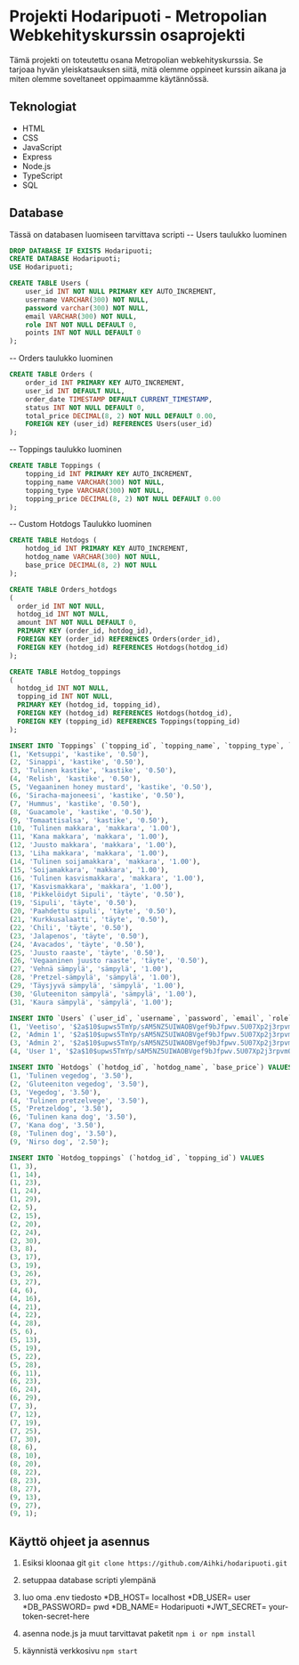 # Projekti Hodaripuoti - Metropolian Webkehityskurssin osaprojekti

Tämä projekti on toteutettu osana Metropolian webkehityskurssia. Se tarjoaa hyvän yleiskatsauksen siitä, mitä olemme oppineet kurssin aikana ja miten olemme soveltaneet oppimaamme käytännössä.

## Teknologiat
- HTML
- CSS
- JavaScript
- Express
- Node.js
- TypeScript
- SQL


## Database

Tässä on databasen luomiseen tarvittava scripti
-- Users taulukko luominen
```sql
DROP DATABASE IF EXISTS Hodaripuoti;
CREATE DATABASE Hodaripuoti;
USE Hodaripuoti;
```
```sql
CREATE TABLE Users (
    user_id INT NOT NULL PRIMARY KEY AUTO_INCREMENT,
    username VARCHAR(300) NOT NULL,
    password varchar(300) NOT NULL,
    email VARCHAR(300) NOT NULL,
    role INT NOT NULL DEFAULT 0,
    points INT NOT NULL DEFAULT 0
);
```

-- Orders taulukko luominen
```sql
CREATE TABLE Orders (
    order_id INT PRIMARY KEY AUTO_INCREMENT,
    user_id INT DEFAULT NULL,
    order_date TIMESTAMP DEFAULT CURRENT_TIMESTAMP,
    status INT NOT NULL DEFAULT 0,
    total_price DECIMAL(8, 2) NOT NULL DEFAULT 0.00,
    FOREIGN KEY (user_id) REFERENCES Users(user_id)
);
```

-- Toppings taulukko luominen
```sql
CREATE TABLE Toppings (
    topping_id INT PRIMARY KEY AUTO_INCREMENT,
    topping_name VARCHAR(300) NOT NULL,
    topping_type VARCHAR(300) NOT NULL,
    topping_price DECIMAL(8, 2) NOT NULL DEFAULT 0.00
);
```
-- Custom Hotdogs Taulukko luominen
```sql
CREATE TABLE Hotdogs (
    hotdog_id INT PRIMARY KEY AUTO_INCREMENT,
    hotdog_name VARCHAR(300) NOT NULL,
    base_price DECIMAL(8, 2) NOT NULL
);
```
```sql
CREATE TABLE Orders_hotdogs
(
  order_id INT NOT NULL,
  hotdog_id INT NOT NULL,
  amount INT NOT NULL DEFAULT 0,
  PRIMARY KEY (order_id, hotdog_id),
  FOREIGN KEY (order_id) REFERENCES Orders(order_id),
  FOREIGN KEY (hotdog_id) REFERENCES Hotdogs(hotdog_id)
);
```
```sql
CREATE TABLE Hotdog_toppings
(
  hotdog_id INT NOT NULL,
  topping_id INT NOT NULL,
  PRIMARY KEY (hotdog_id, topping_id),
  FOREIGN KEY (hotdog_id) REFERENCES Hotdogs(hotdog_id),
  FOREIGN KEY (topping_id) REFERENCES Toppings(topping_id)
);
```
```sql
INSERT INTO `Toppings` (`topping_id`, `topping_name`, `topping_type`, `topping_price`) VALUES
(1, 'Ketsuppi', 'kastike', '0.50'),
(2, 'Sinappi', 'kastike', '0.50'),
(3, 'Tulinen kastike', 'kastike', '0.50'),
(4, 'Relish', 'kastike', '0.50'),
(5, 'Vegaaninen honey mustard', 'kastike', '0.50'),
(6, 'Siracha-majoneesi', 'kastike', '0.50'),
(7, 'Hummus', 'kastike', '0.50'),
(8, 'Guacamole', 'kastike', '0.50'),
(9, 'Tomaattisalsa', 'kastike', '0.50'),
(10, 'Tulinen makkara', 'makkara', '1.00'),
(11, 'Kana makkara', 'makkara', '1.00'),
(12, 'Juusto makkara', 'makkara', '1.00'),
(13, 'Liha makkara', 'makkara', '1.00'),
(14, 'Tulinen soijamakkara', 'makkara', '1.00'),
(15, 'Soijamakkara', 'makkara', '1.00'),
(16, 'Tulinen kasvismakkara', 'makkara', '1.00'),
(17, 'Kasvismakkara', 'makkara', '1.00'),
(18, 'Pikkelöidyt Sipuli', 'täyte', '0.50'),
(19, 'Sipuli', 'täyte', '0.50'),
(20, 'Paahdettu sipuli', 'täyte', '0.50'),
(21, 'Kurkkusalaatti', 'täyte', '0.50'),
(22, 'Chili', 'täyte', '0.50'),
(23, 'Jalapenos', 'täyte', '0.50'),
(24, 'Avacados', 'täyte', '0.50'),
(25, 'Juusto raaste', 'täyte', '0.50'),
(26, 'Vegaaninen juusto raaste', 'täyte', '0.50'),
(27, 'Vehnä sämpylä', 'sämpylä', '1.00'),
(28, 'Pretzel-sämpylä', 'sämpylä', '1.00'),
(29, 'Täysjyvä sämpylä', 'sämpylä', '1.00'),
(30, 'Gluteeniton sämpylä', 'sämpylä', '1.00'),
(31, 'Kaura sämpylä', 'sämpylä', '1.00');
```
```sql
INSERT INTO `Users` (`user_id`, `username`, `password`, `email`, `role`, `points`) VALUES
(1, 'Veetiso', '$2a$10$upws5TmYp/sAM5NZ5UIWAOBVgef9bJfpwv.5U07Xp2j3rpvm0hgvy', 'veetiso@mail.com', 2, 0),
(2, 'Admin 1', '$2a$10$upws5TmYp/sAM5NZ5UIWAOBVgef9bJfpwv.5U07Xp2j3rpvm0hgvy', 'user1@mail.com', 1, 0),
(3, 'Admin 2', '$2a$10$upws5TmYp/sAM5NZ5UIWAOBVgef9bJfpwv.5U07Xp2j3rpvm0hgvy', 'user2@mail.com', 2, 0),
(4, 'User 1', '$2a$10$upws5TmYp/sAM5NZ5UIWAOBVgef9bJfpwv.5U07Xp2j3rpvm0hgvy', 'user0@mail.com', 0, 0);
```
```sql
INSERT INTO `Hotdogs` (`hotdog_id`, `hotdog_name`, `base_price`) VALUES
(1, 'Tulinen vegedog', '3.50'),
(2, 'Gluteeniton vegedog', '3.50'),
(3, 'Vegedog', '3.50'),
(4, 'Tulinen pretzelvege', '3.50'),
(5, 'Pretzeldog', '3.50'),
(6, 'Tulinen kana dog', '3.50'),
(7, 'Kana dog', '3.50'),
(8, 'Tulinen dog', '3.50'),
(9, 'Nirso dog', '2.50');
```
```sql
INSERT INTO `Hotdog_toppings` (`hotdog_id`, `topping_id`) VALUES
(1, 3),
(1, 14),
(1, 23),
(1, 24),
(1, 29),
(2, 5),
(2, 15),
(2, 20),
(2, 24),
(2, 30),
(3, 8),
(3, 17),
(3, 19),
(3, 26),
(3, 27),
(4, 6),
(4, 16),
(4, 21),
(4, 22),
(4, 28),
(5, 6),
(5, 13),
(5, 19),
(5, 22),
(5, 28),
(6, 11),
(6, 23),
(6, 24),
(6, 29),
(7, 3),
(7, 12),
(7, 19),
(7, 25),
(7, 30),
(8, 6),
(8, 10),
(8, 20),
(8, 22),
(8, 23),
(8, 27),
(9, 13),
(9, 27),
(9, 1);
```

## Käyttö ohjeet ja asennus

1. Esiksi kloonaa git
   ```git clone https://github.com/Aihki/hodaripuoti.git```

2. setuppaa database scripti ylempänä
3.  luo oma .env tiedosto
    *DB_HOST= localhost
    *DB_USER= user
    *DB_PASSWORD= pwd
    *DB_NAME= Hodaripuoti
    *JWT_SECRET= your-token-secret-here

    
5. asenna node.js ja muut tarvittavat paketit
   ```npm i or npm install```
6. käynnistä verkkosivu
   ```npm start```
